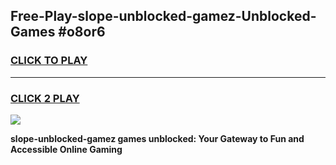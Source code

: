 
## Free-Play-slope-unblocked-gamez-Unblocked-Games #o8or6
<h3>
<a href="https://news.freeplayer.one?title=slope-unblocked-gamez&ref=8M">CLICK TO PLAY</a></h3>
<hr>

<h3>
<a href="https://news.freeplayer.one?title=slope-unblocked-gamez&ref=8M">CLICK 2 PLAY</a>
  
</h3>

<a href="https://news.freeplayer.one?title=slope-unblocked-gamez&ref=8M"><img src="https://clearcache.store/games.png"></a>


**slope-unblocked-gamez games unblocked: Your Gateway to Fun and Accessible Online Gaming**
